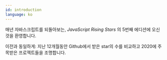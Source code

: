 ```yaml
---
id: introduction
language: ko
---
```


매년 자바스크립트를 되돌아보는, _JavaScript Rising Stars_ 의 5번째 에디션에 오신 것을 환영합니다.

이전과 동일하게: 지난 12개월동안 Github에서 받은 star의 수를 비교하고 2020에 주목받은 프로젝트들을 조명합니다.
